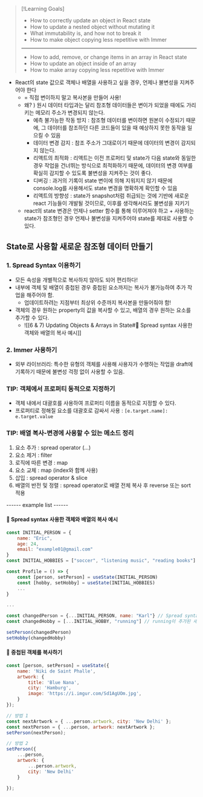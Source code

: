 >[!Learning Goals]
>- How to correctly update an object in React state
>- How to update a nested object without mutating it
>- What immutability is, and how not to break it
>- How to make object copying less repetitive with Immer
>----------------------------------------
>- How to add, remove, or change items in an array in React state
>- How to update an object inside of an array
>- How to make array copying less repetitive with Immer

- React의 state 값으로 객체나 배열을 사용하고 싶을 경우, 언제나 불변성을 지켜주어야 한다
	- = 직접 변이하지 말고 복사본을 만들어 사용!
	- 왜? ) 원시 데이터 타입과는 달리 참조형 데이터들은 변이가 되었을 때에도 가리키는 메모리 주소가 변경되지 않는다.
		- 예측 불가능한 작동 방지 : 참조형 데이터를 변이하면 원본이 수정되기 때문에, 그 데이터를 참조하던 다른 코드들이 있을 때 예상하지 못한 동작을 일으킬 수 있음
		- 데이터 변경 감지 : 참조 주소가 그대로이기 때문에 데이터의 변경이 감지되지 않는다.
		- 리액트의 최적화 : 리액트는 이전 프로퍼티 및 state가 다음 state와 동일한 경우 작업을 건너뛰는 방식으로 최적화하기 때문에, 데이터의 변경 여부를 확실히 감지할 수 있도록 불변성을 지켜주는 것이 좋다.
		- 디버깅 : 과거의 기록이 state 변이에 의해 지워지지 않기 때문에 console.log를 사용해서도 state 변경을 명확하게 확인할 수 있음
		- 리액트의 방향성 : state가 snapshot처럼 취급되는 것에 기반에 새로운 react 기능들이 개발될 것이므로, 이후를 생각해서라도 불변성을 지키기
	- react의 state 변경은 언제나 setter 함수를 통해 이루어져야 하고 + 사용하는 state가 참조형인 경우 언제나 불변성을 지켜주어야 state를 제대로 사용할 수 있다.

## State로 사용할 새로운 참조형 데이터 만들기
### 1. Spread Syntax 이용하기
- 모든 속성을 개별적으로 복사하지 않아도 되어 편리하다!
- 내부에 객체 및 배열이 중첩된 경우 중첩된 요소까지는 복사가 불가능하여 추가 작업을 해주어야 함.
	- 업데이트하려는 지점부터 최상위 수준까지 복사본을 만들어줘야 함!
- 객체의 경우 원하는 property의 값을 복사할 수 있고, 배열의 경우 원하는 요소를 추가할 수 있다.
	- ![[6 & 7) Updating Objects & Arrays in State#🔅 Spread syntax 사용한 객체와 배열의 복사 예시]]
### 2. Immer 사용하기
- 외부 라이브러리: 특수한 유형의 객체를 사용해 사용자가 수행하는 작업을 draft에 기록하기 때문에 불변성 걱정 없이 사용할 수 있음.
### TIP: 객체에서 프로퍼티 동적으로 지정하기
- 객체 내에서 대괄호를 사용하여 프로퍼티 이름을 동적으로 지정할 수 있다.
- 프로퍼티로 정해질 요소를 대괄호로 감싸서 사용 : `[e.target.name]: e.target.value`
### TIP: 배열 복사-변경에 사용할 수 있는 메소드 정리
1. 요소 추가 : spread operator (...)
2. 요소 제거 : filter
3. 로직에 따른 변경 : map
4. 요소 교체 : map (index와 함께 사용)
5. 삽입 : spread operator & slice
6. 배열의 반전 및 정렬 : spread operator로 배열 전체 복사 후 reverse 또는 sort 적용


------ example list ------
#### 🔅 Spread syntax 사용한 객체와 배열의 복사 예시
```javascript
const INITIAL_PERSON = {
	name: "Eric",
	age: 24,
	email: "example01@gmail.com"
}
const INITIAL_HOBBIES = ["soccer", "listening music", "reading books"]

const Profile = () => {
	const [person, setPerson] = useState(INITIAL_PERSON)
	const [hobby, setHobby] = useState(INITIAL_HOBBIES)
	...
}

...

const changedPerson = {...INITIAL_PERSON, name: "Karl"} // Spread syntax로 이름만 변경된 새 객체 생성
const changedHobby = [...INITIAL_HOBBY, "running"] // running이 추가된 새 배열 생성

setPerson(changedPerson)
setHobby(changedHobby)
```

#### 🔅 중첩된 객체를 복사하기
```javascript
const [person, setPerson] = useState({  
	name: 'Niki de Saint Phalle',  
	artwork: {  
		title: 'Blue Nana',  
		city: 'Hamburg',  
		image: 'https://i.imgur.com/Sd1AgUOm.jpg', 
	}
});
```

```javascript
// 방법 1
const nextArtwork = { ...person.artwork, city: 'New Delhi' };  
const nextPerson = { ...person, artwork: nextArtwork };  
setPerson(nextPerson);

// 방법 2
setPerson({  
	...person, 
	artwork: {
		...person.artwork,
		city: 'New Delhi' 
	}  

});
```